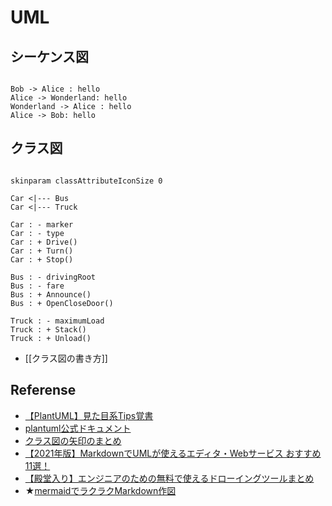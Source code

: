 # UML

## シーケンス図

```plantuml

Bob -> Alice : hello
Alice -> Wonderland: hello
Wonderland -> Alice : hello
Alice -> Bob: hello

```


## クラス図

```plantuml

skinparam classAttributeIconSize 0

Car <|--- Bus
Car <|--- Truck

Car : - marker
Car : - type
Car : + Drive()
Car : + Turn()
Car : + Stop()

Bus : - drivingRoot
Bus : - fare
Bus : + Announce()
Bus : + OpenCloseDoor()

Truck : - maximumLoad
Truck : + Stack()
Truck : + Unload()

```

- [[クラス図の書き方]]

## Referense

- [【PlantUML】見た目系Tips覚書](https://zenn.dev/kazuhito/articles/33815f6af2157a)
- [plantuml公式ドキュメント](https://plantuml.com/ja/use-case-diagram)
- [クラス図の矢印のまとめ](https://cacoo.com/ja/blog/how-to-write-class-diagram/)
- [【2021年版】MarkdownでUMLが使えるエディタ・Webサービス おすすめ11選！](https://notepm.jp/blog/6589)
- [【殿堂入り】エンジニアのための無料で使えるドローイングツールまとめ](https://dev.classmethod.jp/articles/drawing_tools/)
- ★[mermaidでラクラクMarkdown作図](https://blog.mamansoft.net/2019/12/17/write-diagram-with-mermaid/)